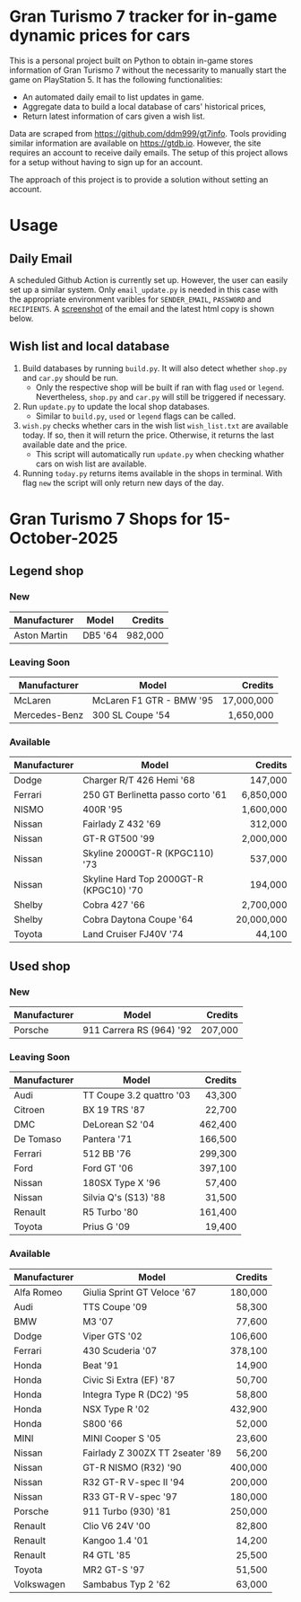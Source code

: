# Gran Turismo 7 tracker for in-game dynamic prices for cars

This is a personal project built on Python to obtain in-game stores information of Gran Turismo 7 without the necessarity to manually start the game on PlayStation 5. It has the following functionalities:

- An automated daily email to list updates in game.
- Aggregate data to build a local database of cars' historical prices,
- Return latest information of cars given a wish list.

Data are scraped from https://github.com/ddm999/gt7info. Tools providing similar information are available on https://gtdb.io. However, the site requires an account to receive daily emails. The setup of this project allows for a setup without having to sign up for an account.

The approach of this project is to provide a solution without setting an account.

# Usage

## Daily Email

A scheduled Github Action is currently set up. However, the user can easily set up a similar system. Only `email_update.py` is needed in this case with the appropriate environment varibles for `SENDER_EMAIL`, `PASSWORD` and `RECIPIENTS`. A [screenshot](https://raw.githubusercontent.com/marcohoucheng/Gran-Turismo-7-Price-Tracker/main/data/email_screenshot.png) of the email and the latest html copy is shown below.

## Wish list and local database

1. Build databases by running `build.py`. It will also detect whether `shop.py` and `car.py` should be run.
    - Only the respective shop will be built if ran with flag `used` or `legend`. Nevertheless, `shop.py` and `car.py` will still be triggered if necessary.
2. Run `update.py` to update the local shop databases.
    - Similar to `build.py`, `used` or `legend` flags can be called.
3. `wish.py` checks whether cars in the wish list `wish_list.txt` are available today. If so, then it will return the price. Otherwise, it returns the last available date and the price.
    - This script will automatically run `update.py` when checking whather cars on wish list are available.
4. Running `today.py` returns items available in the shops in terminal. With flag `new` the script will only return new days of the day.


# Gran Turismo 7 Shops for 15-October-2025



## Legend shop

### New
 | Manufacturer | Model | Credits |
 | --- | --- | --: |
|Aston Martin|DB5 '64|982,000|

### Leaving Soon
 | Manufacturer | Model | Credits |
 | --- | --- | --: |
|McLaren|McLaren F1 GTR - BMW '95|17,000,000|
|Mercedes-Benz|300 SL Coupe '54|1,650,000|

### Available
 | Manufacturer | Model | Credits |
 | --- | --- | --: |
|Dodge|Charger R/T 426 Hemi '68|147,000|
|Ferrari|250 GT Berlinetta passo corto '61|6,850,000|
|NISMO|400R '95|1,600,000|
|Nissan|Fairlady Z 432 '69|312,000|
|Nissan|GT-R GT500 '99|2,000,000|
|Nissan|Skyline 2000GT-R (KPGC110) '73|537,000|
|Nissan|Skyline Hard Top 2000GT-R (KPGC10) '70|194,000|
|Shelby|Cobra 427 '66|2,700,000|
|Shelby|Cobra Daytona Coupe '64|20,000,000|
|Toyota|Land Cruiser FJ40V '74|44,100|


## Used shop

### New
 | Manufacturer | Model | Credits |
 | --- | --- | --: |
|Porsche|911 Carrera RS (964) '92|207,000|

### Leaving Soon
 | Manufacturer | Model | Credits |
 | --- | --- | --: |
|Audi|TT Coupe 3.2 quattro '03|43,300|
|Citroen|BX 19 TRS '87|22,700|
|DMC|DeLorean S2 '04|462,400|
|De Tomaso|Pantera '71|166,500|
|Ferrari|512 BB '76|299,300|
|Ford|Ford GT '06|397,100|
|Nissan|180SX Type X '96|57,400|
|Nissan|Silvia Q's (S13) '88|31,500|
|Renault|R5 Turbo '80|161,400|
|Toyota|Prius G '09|19,400|

### Available
 | Manufacturer | Model | Credits |
 | --- | --- | --: |
|Alfa Romeo|Giulia Sprint GT Veloce '67|180,000|
|Audi|TTS Coupe '09|58,300|
|BMW|M3 '07|77,600|
|Dodge|Viper GTS '02|106,600|
|Ferrari|430 Scuderia '07|378,100|
|Honda|Beat '91|14,900|
|Honda|Civic Si Extra (EF) '87|50,700|
|Honda|Integra Type R (DC2) '95|58,800|
|Honda|NSX Type R '02|432,900|
|Honda|S800 '66|52,000|
|MINI|MINI Cooper S '05|23,600|
|Nissan|Fairlady Z 300ZX TT 2seater '89|56,200|
|Nissan|GT-R NISMO (R32) '90|400,000|
|Nissan|R32 GT-R V-spec II '94|200,000|
|Nissan|R33 GT-R V-spec '97|180,000|
|Porsche|911 Turbo (930) '81|250,000|
|Renault|Clio V6 24V '00|82,800|
|Renault|Kangoo 1.4 '01|14,200|
|Renault|R4 GTL '85|25,500|
|Toyota|MR2 GT-S '97|51,500|
|Volkswagen|Sambabus Typ 2 '62|63,000|
